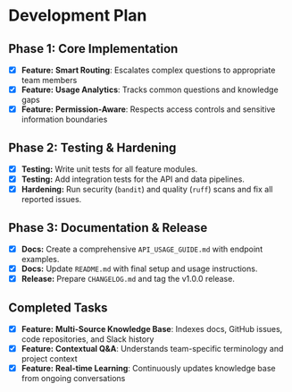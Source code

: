 # Development Plan

## Phase 1: Core Implementation
- [x] **Feature:** **Smart Routing**: Escalates complex questions to appropriate team members
- [x] **Feature:** **Usage Analytics**: Tracks common questions and knowledge gaps
- [x] **Feature:** **Permission-Aware**: Respects access controls and sensitive information boundaries

## Phase 2: Testing & Hardening
- [x] **Testing:** Write unit tests for all feature modules.
- [x] **Testing:** Add integration tests for the API and data pipelines.
- [x] **Hardening:** Run security (`bandit`) and quality (`ruff`) scans and fix all reported issues.

## Phase 3: Documentation & Release
- [x] **Docs:** Create a comprehensive `API_USAGE_GUIDE.md` with endpoint examples.
- [x] **Docs:** Update `README.md` with final setup and usage instructions.
- [x] **Release:** Prepare `CHANGELOG.md` and tag the v1.0.0 release.

## Completed Tasks
- [x] **Feature:** **Multi-Source Knowledge Base**: Indexes docs, GitHub issues, code repositories, and Slack history
- [x] **Feature:** **Contextual Q&A**: Understands team-specific terminology and project context
- [x] **Feature:** **Real-time Learning**: Continuously updates knowledge base from ongoing conversations
